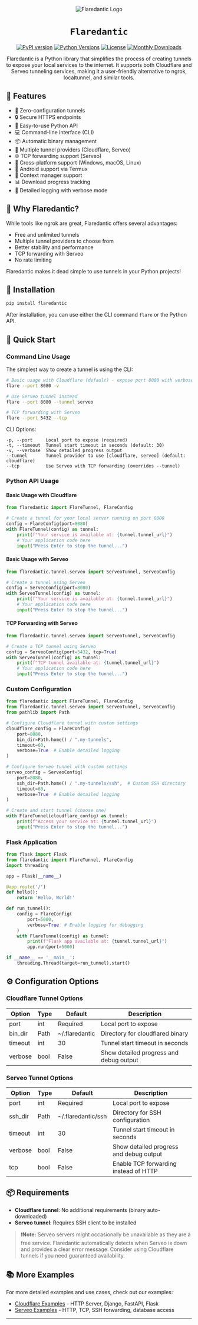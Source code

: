 <div align="center">

![Flaredantic Logo](./docs/res/flaredantic.jpg)

# `Flaredantic`

[![PyPI version](https://badge.fury.io/py/flaredantic.svg)](https://badge.fury.io/py/flaredantic)
[![Python Versions](https://img.shields.io/pypi/pyversions/flaredantic.svg)](https://pypi.org/project/flaredantic/)
[![License](https://img.shields.io/badge/License-Apache_2.0-blue.svg)](https://opensource.org/licenses/Apache-2.0)
[![Monthly Downloads](https://pepy.tech/badge/flaredantic/month)](https://pepy.tech/project/flaredantic)

Flaredantic is a Python library that simplifies the process of creating tunnels to expose your local services to the internet. It supports both Cloudflare and Serveo tunneling services, making it a user-friendly alternative to ngrok, localtunnel, and similar tools.

</div>

## 🌟 Features

- 🔌 Zero-configuration tunnels
- 🔒 Secure HTTPS endpoints
- 🚀 Easy-to-use Python API
- 💻 Command-line interface (CLI)
- 📦 Automatic binary management
- 🔄 Multiple tunnel providers (Cloudflare, Serveo)
- 🌐 TCP forwarding support (Serveo)
- 🎯 Cross-platform support (Windows, macOS, Linux)
- 📱 Android support via Termux
- 🔄 Context manager support
- 📊 Download progress tracking
- 📝 Detailed logging with verbose mode

## 🎯 Why Flaredantic?

While tools like ngrok are great, Flaredantic offers several advantages:
- Free and unlimited tunnels
- Multiple tunnel providers to choose from
- Better stability and performance
- TCP forwarding with Serveo
- No rate limiting

Flaredantic makes it dead simple to use tunnels in your Python projects!

## 🚀 Installation

```bash
pip install flaredantic
```

After installation, you can use either the CLI command `flare` or the Python API.

## 📖 Quick Start

### Command Line Usage

The simplest way to create a tunnel is using the CLI:

```bash
# Basic usage with Cloudflare (default) - expose port 8080 with verbose output
flare --port 8080 -v

# Use Serveo tunnel instead
flare --port 8080 --tunnel serveo

# TCP forwarding with Serveo
flare --port 5432 --tcp
```

CLI Options:
```
-p, --port     Local port to expose (required)
-t, --timeout  Tunnel start timeout in seconds (default: 30)
-v, --verbose  Show detailed progress output
--tunnel       Tunnel provider to use [cloudflare, serveo] (default: cloudflare)
--tcp          Use Serveo with TCP forwarding (overrides --tunnel)
```

### Python API Usage

#### Basic Usage with Cloudflare

```python
from flaredantic import FlareTunnel, FlareConfig

# Create a tunnel for your local server running on port 8000
config = FlareConfig(port=8080)
with FlareTunnel(config) as tunnel:
    print(f"Your service is available at: {tunnel.tunnel_url}")
    # Your application code here
    input("Press Enter to stop the tunnel...")
```

#### Basic Usage with Serveo

```python
from flaredantic.tunnel.serveo import ServeoTunnel, ServeoConfig

# Create a tunnel using Serveo
config = ServeoConfig(port=8080)
with ServeoTunnel(config) as tunnel:
    print(f"Your service is available at: {tunnel.tunnel_url}")
    # Your application code here
    input("Press Enter to stop the tunnel...")
```

#### TCP Forwarding with Serveo

```python
from flaredantic.tunnel.serveo import ServeoTunnel, ServeoConfig

# Create a TCP tunnel using Serveo
config = ServeoConfig(port=5432, tcp=True)
with ServeoTunnel(config) as tunnel:
    print(f"TCP tunnel available at: {tunnel.tunnel_url}")
    # Your application code here
    input("Press Enter to stop the tunnel...")
```

### Custom Configuration

```python
from flaredantic import FlareTunnel, FlareConfig
from flaredantic.tunnel.serveo import ServeoTunnel, ServeoConfig
from pathlib import Path

# Configure Cloudflare tunnel with custom settings
cloudflare_config = FlareConfig(
    port=8080,
    bin_dir=Path.home() / ".my-tunnels",
    timeout=60,
    verbose=True  # Enable detailed logging
)

# Configure Serveo tunnel with custom settings
serveo_config = ServeoConfig(
    port=8080,
    ssh_dir=Path.home() / ".my-tunnels/ssh",  # Custom SSH directory
    timeout=60,
    verbose=True  # Enable detailed logging
)

# Create and start tunnel (choose one)
with FlareTunnel(cloudflare_config) as tunnel:
    print(f"Access your service at: {tunnel.tunnel_url}")
    input("Press Enter to stop the tunnel...")
```

### Flask Application
```python
from flask import Flask
from flaredantic import FlareTunnel, FlareConfig
import threading

app = Flask(__name__)

@app.route('/')
def hello():
    return 'Hello, World!'

def run_tunnel():
    config = FlareConfig(
        port=5000,
        verbose=True  # Enable logging for debugging
    )
    with FlareTunnel(config) as tunnel:
        print(f"Flask app available at: {tunnel.tunnel_url}")
        app.run(port=5000)

if __name__ == '__main__':
    threading.Thread(target=run_tunnel).start()
```

## ⚙️ Configuration Options

### Cloudflare Tunnel Options

| Option | Type | Default | Description |
|--------|------|---------|-------------|
| port | int | Required | Local port to expose |
| bin_dir | Path | ~/.flaredantic | Directory for cloudflared binary |
| timeout | int | 30 | Tunnel start timeout in seconds |
| verbose | bool | False | Show detailed progress and debug output |

### Serveo Tunnel Options

| Option | Type | Default | Description |
|--------|------|---------|-------------|
| port | int | Required | Local port to expose |
| ssh_dir | Path | ~/.flaredantic/ssh | Directory for SSH configuration |
| timeout | int | 30 | Tunnel start timeout in seconds |
| verbose | bool | False | Show detailed progress and debug output |
| tcp | bool | False | Enable TCP forwarding instead of HTTP |

## 📦 Requirements

- **Cloudflare tunnel**: No additional requirements (binary auto-downloaded)
- **Serveo tunnel**: Requires SSH client to be installed

> **❗️Note:** Serveo servers might occasionally be unavailable as they are a free service. Flaredantic automatically detects when Serveo is down and provides a clear error message. Consider using Cloudflare tunnels if you need guaranteed availability.

## 📚 More Examples

For more detailed examples and use cases, check out our examples:
- [Cloudflare Examples](docs/examples/Cloudflare.md) - HTTP Server, Django, FastAPI, Flask
- [Serveo Examples](docs/examples/Serveo.md) - HTTP, TCP, SSH forwarding, database access

---